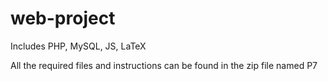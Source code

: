 # web-project
Includes PHP, MySQL, JS, LaTeX

All the required files and instructions can be found in the zip file named P7
